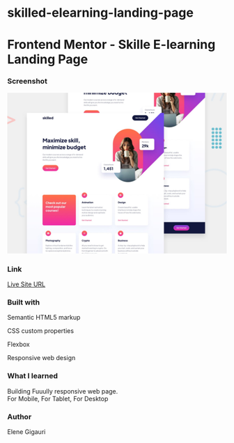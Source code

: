 # skilled-elearning-landing-page

<h1>Frontend Mentor - Skille E-learning Landing Page</h1>

<h3>Screenshot</h3>
<img src="preview.jpg">

<h3>Link</h3>

<a href="https://tsikvi.github.io/skilled-elearning-landing-page/"> Live Site URL</a>

<h3>Built with</h3>

<p>Semantic HTML5 markup</p>
<p>CSS custom properties</p>
<p>Flexbox</p>
<p>Responsive web design</p>

<h3>What I learned</h3>

<p> Building Fuuully responsive web page. <br> For Mobile, For Tablet, For Desktop </p>

<h3>Author</h3>

<p>Elene Gigauri</p>
